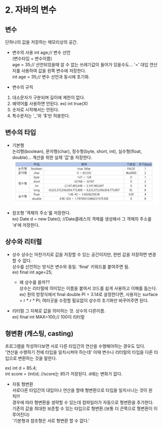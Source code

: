 # 2. 자바의 변수
## 변수  
단하나의 값을 저장하는 메모리상의 공간.   
* 변수의 사용
int age;// 변수 선언  
(변수타입 + 변수이름)   
age = 35;// 선언되었을때 알 수 없는 쓰레기값이 들어가 있을수도... '=' 대입 연산자를 사용하여 값을 왼쪽 변수에 저장한다.  
int age = 35;// 변수 선언과 동시에 초기화.  

* 변수의 규칙
1. 대소문자가 구분되며 길이에 제한이 없다.  
2. 예약어를 사용하면 안된다. ex) int true(X)  
3. 숫자로 시작해서는 안된다.  
4. 특수문자는 '_'와 '$'만 허용한다.  

## 변수의 타입
* 기본형  
논리형(boolean), 문자형(char), 정수형(byte, short, int), 실수형(float, double)... 계산을 위한 실제 '값'을 저장한다.  
![img](https://github.com/eunchae0280/StudyWithMe/blob/eunch/doc/image/primitiveType.JPG)  

* 참조형
'객체의 주소'를 저장한다.  
ex) Date d = new Date(); //Date클래스의 객체를 생성해서 그 객체의 주소를 'd'에 저장한다.  

## 상수와 리터럴
* 상수
상수는 마찬가지로 값을 저장할 수 있는 공간이지만, 한번 값을 저장하면 변경할 수 없다.  
상수를 선언하는 방식은 변수와 동일. 'final' 키워드를 붙여주면 됨.  
ex) final int age=25;  
	* 왜 상수를 쓸까??  
	상수는 리터럴에 의미있는 이름을 붙여서 코드를 쉽게 사용하고 이해를 돕는다.  
	ex) 원의 방정식에서 final double PI = 3.14로 설정한다면, 사용자는 surface = r * r * PI; 여러곳을 수정할 필요없이 상수의 초기화만 바꾸어주면 된다.  

* 리터럴
그 자체로 값을 의미하는 것. 상수의 다른이름.  
ex) final int MAX=100;// 100이 리터럴  

## 형변환 (캐스팅, casting)
프로그램을 작성하다보면 서로 다른 타입간의 연산을 수행해야하는 경우도 있다.   
'연산을 수행하기 전에 타입을 일치시켜야 하는데' 이때 변수나 리터럴의 타입을 다른 타입으로 변환하는 것을 말한다.  

ex) int d = 85.4;  
	int score = (int)d; //score는 85가 저장된다. d에는 변화가 없다.    
	
* 자동 형변환  
서로다른 타입간의 대입이나 연산을 할때 형변환으로 타입을 일치시니는 것이 원칙!!!  
경우에 따라 형변환을 생략할 수 있는데 컴파일러가 자동으로 형변환을 추가한다.  
기존의 값을 최대한 보존할 수 있는 타입으로 형변환.(보통 더 큰쪽으로 형변환이 이루어진다)  
'기본형과 참조형은 서로 형변환 할 수 없다.'  
